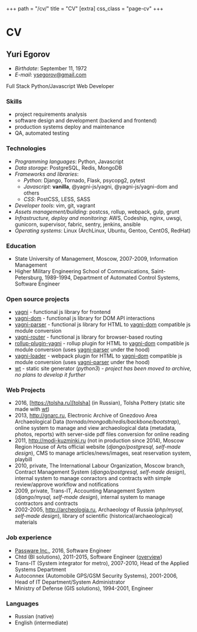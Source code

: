 +++
path = "/cv/"
title = "CV"
[extra]
css_class = "page-cv"
+++
# CV

## Yuri Egorov

- *Birthdate*: September 11, 1972
- *E-mail*: ysegorov@gmail.com


Full Stack Python/Javascript Web Developer

### Skills

- project requirements analysis
- software design and development (backend and frontend)
- production systems deploy and maintenance
- QA, automated testing

### Technologies

- *Programming languages*: Python, Javascript
- *Data storage*: PostgreSQL, Redis, MongoDB
- *Frameworks and libraries*:
    * *Python*: Django, Tornado, Flask, psycopg2, pytest
    * *Javascript*: **vanilla**, @yagni-js/yagni, @yagni-js/yagni-dom and others
    * *CSS*: PostCSS, LESS, SASS
- *Developer tools*: vim, git, vagrant
- *Assets management/building*: postcss, rollup, webpack, gulp, grunt
- *Infrastructure, deploy and monitoring*: AWS, Codeship, nginx, uwsgi,
  gunicorn, supervisor, fabric, sentry, jenkins, ansible
- *Operating systems*: Linux (ArchLinux, Ubuntu, Gentoo, CentOS, RedHat)

### Education

- State University of Management, Moscow, 2007-2009, Information Management
- Higher Military Engineering School of Communications, Saint-Petersburg,
  1989-1994, Department of Automated Control Systems, Software Engineer

### Open source projects

- [yagni][yagni] - functional js library for frontend
- [yagni-dom][yagni-dom] - functional js library for DOM API interactions
- [yagni-parser][yagni-parser] - functional js library for HTML to
  [yagni-dom][yagni-dom] compatible js module conversion
- [yagni-router][yagni-router] - functional js library for browser-based
  routing
- [rollup-plugin-yagni][rollup-plugin-yagni] - rollup plugin for HTML to
  [yagni-dom][yagni-dom] compatible js module conversion (uses
  [yagni-parser][yagni-parser] under the hood)
- [yagni-loader][yagni-loader] - webpack plugin for HTML to
  [yagni-dom][yagni-dom] compatible js module conversion (uses
  [yagni-parser][yagni-parser] under the hood)
- [wt][wt] - static site generator (*python3*) - *project has been moved to
    archive, no plans to develop it further*

### Web Projects

- 2016, [https://tolsha.ru][tolsha] (in Russian),
  Tolsha Pottery (static site made with [wt][wt])
- 2013, http://gnarc.ru, Electronic Archive of Gnezdovo Area Archaeological Data
  (*tornado/mongodb/redis/backbone/bootstrap*), online system to manage and view
  archaeological data (metadata, photos, reports) with server-side pdf files
  conversion for online reading
- 2011, http://modi-kuzminki.ru (not in production since 2014),
  Moscow Region House of Arts official website (*django/postgresql, self-made design*),
  CMS to manage articles/news/images, seat reservation system, playbill
- 2010, private, The International Labour Organization, Moscow branch, Contract
  Management System (*django/postgresql, self-made design*), internal system to
  manage conractors and contracts with simple review/approve workflow and
  notifications
- 2009, private, Trans-IT, Accounting Management System (*django/mysql,
  self-made design*), internal system to manage contractors and contracts
- 2002-2005, http://archeologia.ru, Archaeology of Russia (*php/mysql, self-made
  design*), library of scientific (historical/archaeological) materials

### Job experience

- [Passware Inc.][passware], 2016, Software Engineer
- Chtd (BI solutions), 2011-2015, Software Engineer ([overview][chtd])
- Trans-IT (System integrator for metro), 2007-2010,
  Head of the Applied Systems Department
- Autoconnex (Automobile GPS/GSM Security Systems), 2001-2006,
  Head of IT Department/System Administrator
- Ministry of Defense (GIS solutions), 1994-2001, Engineer

### Languages

- Russian (native)
- English (intermediate)


[chtd]: /2015/chtd/
[wt]: https://github.com/ysegorov/wt/
[tolsha]: https://tolsha.ru
[passware]: https://www.passware.com
[yagni]: https://github.com/ysegorov/yagni/
[yagni-dom]: https://github.com/ysegorov/yagni-dom/
[yagni-parser]: https://github.com/ysegorov/yagni-parser/
[yagni-router]: https://github.com/ysegorov/yagni-router/
[yagni-loader]: https://github.com/ysegorov/yagni-loader/
[rollup-plugin-yagni]: https://github.com/ysegorov/rollup-plugin-yagni/
